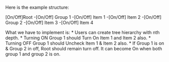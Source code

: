 Here is the example structure:

[On/Off]Root
	-[On/Off] Group 1
		-[On/Off] Item 1
		-[On/Off] Item 2
	-[On/Off] Group 2
		-[On/Off] Item 3
		-[On/Off] Item 4

What we have to implement is:
	* Users can create tree hierarchy with nth depth.
	* Turning ON Group 1 should Turn On Item 1 and Item 2 also.
	* Turning OFF Group 1 should Uncheck Item 1 & Item 2 also.
	* If Group 1 is on & Group 2 in off, Root should remain turn off. It can become On when both group 1 and group 2 is on.